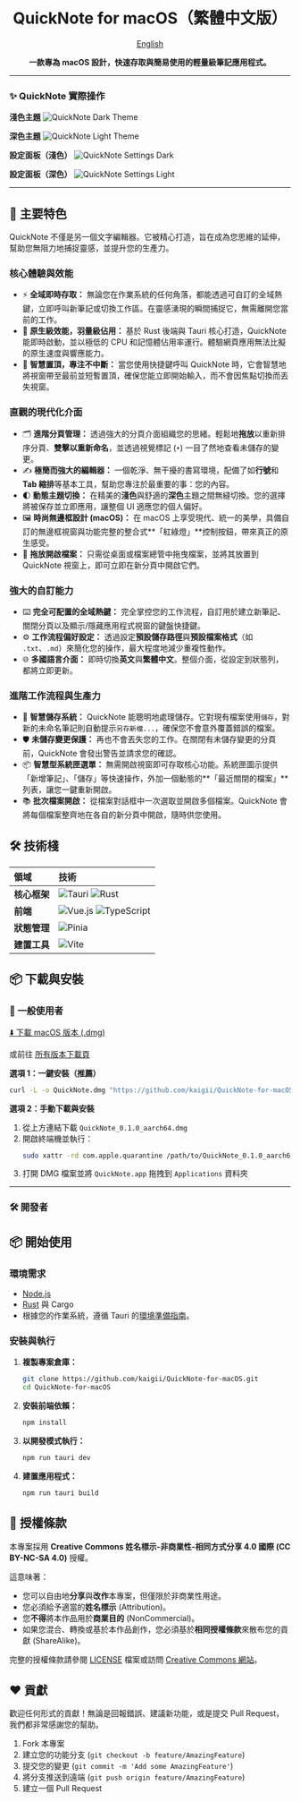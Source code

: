 <div align="center">

# QuickNote for macOS（繁體中文版）

[English](./README.md)

**一款專為 macOS 設計，快速存取與簡易使用的輕量級筆記應用程式。**

</div>

---

### ✨ **QuickNote 實際操作**

**淺色主題**
![QuickNote Dark Theme](https://github.com/user-attachments/assets/8eda5e60-601d-467c-8861-0eb536d9e58c)

**深色主題**
![QuickNote Light Theme](https://github.com/user-attachments/assets/355d944b-36b7-40d5-9959-40ca30dc9370)

**設定面板（淺色）**
![QuickNote Settings Dark](https://github.com/user-attachments/assets/27a36411-048e-4f71-b339-1c85b1eda738)

**設定面板（深色）**
![QuickNote Settings Light](https://github.com/user-attachments/assets/6c5bb556-3701-46e8-8cc3-5a476a1accf1)

---

## 🚀 主要特色

QuickNote 不僅是另一個文字編輯器。它被精心打造，旨在成為您思維的延伸，幫助您無阻力地捕捉靈感，並提升您的生產力。

### 核心體驗與效能
*   ⚡️ **全域即時存取：** 無論您在作業系統的任何角落，都能透過可自訂的全域熱鍵，立即呼叫新筆記或切換工作區。在靈感湧現的瞬間捕捉它，無需離開您當前的工作。
*   💨 **原生級效能，羽量級佔用：** 基於 Rust 後端與 Tauri 核心打造，QuickNote 能即時啟動，並以極低的 CPU 和記憶體佔用率運行。體驗網頁應用無法比擬的原生速度與響應能力。
*   🧠 **智慧置頂，專注不中斷：** 當您使用快捷鍵呼叫 QuickNote 時，它會智慧地將視窗帶至最前並短暫置頂，確保您能立即開始輸入，而不會因焦點切換而丟失視窗。

### 直觀的現代化介面
*   🗂️ **進階分頁管理：** 透過強大的分頁介面組織您的思緒。輕鬆地**拖放**以重新排序分頁、**雙擊以重新命名**，並透過視覺標記 (`•`) 一目了然地查看未儲存的變更。
*   ✍️ **極簡而強大的編輯器：** 一個乾淨、無干擾的書寫環境，配備了如**行號**和**Tab 縮排**等基本工具，幫助您專注於最重要的事：您的內容。
*   🌓 **動態主題切換：** 在精美的**淺色**與舒適的**深色**主題之間無縫切換。您的選擇將被保存並立即應用，讓整個 UI 適應您的個人偏好。
*   🖼️ **時尚無邊框設計 (macOS)：** 在 macOS 上享受現代、統一的美學，具備自訂的無邊框視窗與功能完整的整合式**「紅綠燈」**控制按鈕，帶來真正的原生感受。
*   📂 **拖放開啟檔案：** 只需從桌面或檔案總管中拖曳檔案，並將其放置到 QuickNote 視窗上，即可立即在新分頁中開啟它們。

### 強大的自訂能力
*   ⌨️ **完全可配置的全域熱鍵：** 完全掌控您的工作流程，自訂用於建立新筆記、關閉分頁以及顯示/隱藏應用程式視窗的鍵盤快捷鍵。
*   ⚙️ **工作流程偏好設定：** 透過設定**預設儲存路徑**與**預設檔案格式**（如 `.txt`、`.md`）來簡化您的操作，最大程度地減少重複性動作。
*   🌐 **多國語言介面：** 即時切換**英文**與**繁體中文**。整個介面，從設定到狀態列，都將立即更新。

### 進階工作流程與生產力
*   💾 **智慧儲存系統：** QuickNote 能聰明地處理儲存。它對現有檔案使用`儲存`，對新的未命名筆記則自動提示`另存新檔...`，確保您不會意外覆蓋錯誤的檔案。
*   🛡️ **未儲存變更保護：** 再也不會丟失您的工作。在關閉有未儲存變更的分頁前，QuickNote 會發出警告並請求您的確認。
*   📦 **智慧型系統匣選單：** 無需開啟視窗即可存取核心功能。系統匣圖示提供「新增筆記」、「儲存」等快速操作，外加一個動態的**「最近關閉的檔案」**列表，讓您一鍵重新開啟。
*   📚 **批次檔案開啟：** 從檔案對話框中一次選取並開啟多個檔案。QuickNote 會將每個檔案整齊地在各自的新分頁中開啟，隨時供您使用。

## 🛠️ 技術棧

| 領域       | 技術                                                                                                                                                                                                     |
| :--------- | :----------------------------------------------------------------------------------------------------------------------------------------------------------------------------------------------------------- |
| **核心框架** | ![Tauri](https://img.shields.io/badge/Tauri-24C8DB?logo=tauri&logoColor=white) ![Rust](https://img.shields.io/badge/Rust-DEA584?logo=rust&logoColor=white)                                                      |
| **前端**     | ![Vue.js](https://img.shields.io/badge/Vue.js-4FC08D?logo=vue.js&logoColor=white) ![TypeScript](https://img.shields.io/badge/TypeScript-3178C6?logo=typescript&logoColor=white)                               |
| **狀態管理** | ![Pinia](https://img.shields.io/badge/Pinia-FFD700?logo=pinia&logoColor=black)                                                                                                                                 |
| **建置工具** | ![Vite](https://img.shields.io/badge/Vite-646CFF?logo=vite&logoColor=white)                                                                                                                                     |

## 📦 下載與安裝

### 🚀 一般使用者

[⬇️ 下載 macOS 版本 (.dmg)](https://github.com/kaigii/QuickNote-for-macOS/releases/tag/v0.1.0)

或前往 [所有版本下載頁](https://github.com/kaigii/QuickNote-for-macOS/releases)

**選項 1：一鍵安裝（推薦）**
```bash
curl -L -o QuickNote.dmg "https://github.com/kaigii/QuickNote-for-macOS/releases/latest/download/QuickNote_0.1.0_aarch64.dmg" && sudo xattr -rd com.apple.quarantine QuickNote.dmg && open QuickNote.dmg
```

**選項 2：手動下載與安裝**
1. 從上方連結下載 `QuickNote_0.1.0_aarch64.dmg`
2. 開啟終端機並執行：
   ```bash
   sudo xattr -rd com.apple.quarantine /path/to/QuickNote_0.1.0_aarch64.dmg
   ```
3. 打開 DMG 檔案並將 `QuickNote.app` 拖拽到 `Applications` 資料夾







---

### 🛠️ 開發者

## 📦 開始使用

### 環境需求

-   [Node.js](https://nodejs.org/en/)
-   [Rust](https://www.rust-lang.org/tools/install) 與 Cargo
-   根據您的作業系統，遵循 Tauri 的[環境準備指南](https://tauri.app/v1/guides/getting-started/prerequisites)。

### 安裝與執行

1.  **複製專案倉庫：**
    ```bash
    git clone https://github.com/kaigii/QuickNote-for-macOS.git
    cd QuickNote-for-macOS
    ```

2.  **安裝前端依賴：**
    ```bash
    npm install
    ```

3.  **以開發模式執行：**
    ```bash
    npm run tauri dev
    ```

4.  **建置應用程式：**
    ```bash
    npm run tauri build
    ```

## 📜 授權條款

本專案採用 **Creative Commons 姓名標示-非商業性-相同方式分享 4.0 國際 (CC BY-NC-SA 4.0)** 授權。

這意味著：
-   您可以自由地**分享**與**改作**本專案，但僅限於非商業性用途。
-   您必須給予適當的**姓名標示** (Attribution)。
-   您**不得**將本作品用於**商業目的** (NonCommercial)。
-   如果您混合、轉換或基於本作品創作，您必須基於**相同授權條款**來散布您的貢獻 (ShareAlike)。

完整的授權條款請參閱 [LICENSE](LICENSE) 檔案或訪問 [Creative Commons 網站](https://creativecommons.org/licenses/by-nc-sa/4.0/deed.zh_TW)。

## ❤️ 貢獻

歡迎任何形式的貢獻！無論是回報錯誤、建議新功能，或是提交 Pull Request，我們都非常感謝您的幫助。

1.  Fork 本專案
2.  建立您的功能分支 (`git checkout -b feature/AmazingFeature`)
3.  提交您的變更 (`git commit -m 'Add some AmazingFeature'`)
4.  將分支推送到遠端 (`git push origin feature/AmazingFeature`)
5.  建立一個 Pull Request 